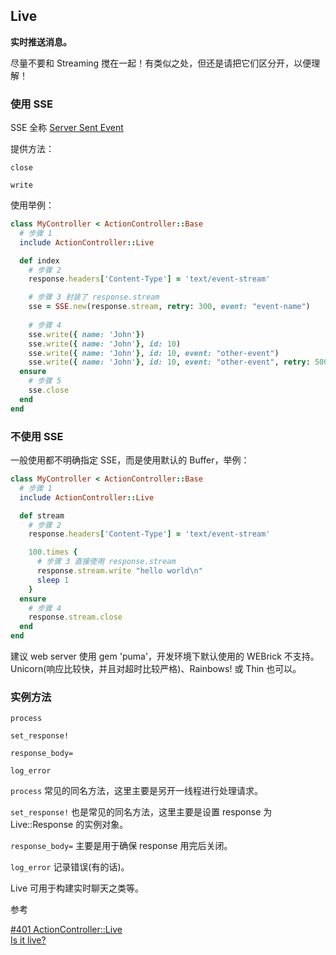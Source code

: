 ## Live

**实时推送消息。**

尽量不要和 Streaming 搅在一起！有类似之处，但还是请把它们区分开，以便理解！

### 使用 SSE 

SSE 全称 [Server Sent Event](http://www.html5rocks.com/en/tutorials/eventsource/basics/)

提供方法：

```
close

write
```

使用举例：

```ruby
class MyController < ActionController::Base
  # 步骤 1
  include ActionController::Live

  def index
    # 步骤 2
    response.headers['Content-Type'] = 'text/event-stream'

    # 步骤 3 封装了 response.stream
    sse = SSE.new(response.stream, retry: 300, event: "event-name")
    
    # 步骤 4
    sse.write({ name: 'John'})
    sse.write({ name: 'John'}, id: 10)
    sse.write({ name: 'John'}, id: 10, event: "other-event")
    sse.write({ name: 'John'}, id: 10, event: "other-event", retry: 500)
  ensure
    # 步骤 5
    sse.close
  end
end
```

### 不使用 SSE

一般使用都不明确指定 SSE，而是使用默认的 Buffer，举例：

```ruby
class MyController < ActionController::Base
  # 步骤 1
  include ActionController::Live

  def stream
    # 步骤 2
    response.headers['Content-Type'] = 'text/event-stream'

    100.times {
      # 步骤 3 直接使用 response.stream
      response.stream.write "hello world\n"
      sleep 1
    }
  ensure
    # 步骤 4
    response.stream.close
  end
end
```

建议 web server 使用 gem 'puma'，开发环境下默认使用的 WEBrick 不支持。Unicorn(响应比较快，并且对超时比较严格)、Rainbows! 或 Thin 也可以。

### 实例方法

```
process

set_response!

response_body=

log_error
```

`process` 常见的同名方法，这里主要是另开一线程进行处理请求。

`set_response!` 也是常见的同名方法，这里主要是设置 response 为 Live::Response 的实例对象。

`response_body=` 主要是用于确保 response 用完后关闭。

`log_error` 记录错误(有的话)。

Live 可用于构建实时聊天之类等。

参考

[#401 ActionController::Live](http://railscasts.com/episodes/401-actioncontroller-live)
<br>
[Is it live?](http://tenderlovemaking.com/2012/07/30/is-it-live.html)
